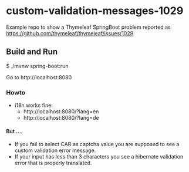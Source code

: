 # custom-validation-messages-1029
Example repo to show a Thymeleaf SpringBoot problem reported as
https://github.com/thymeleaf/thymeleaf/issues/1029

## Build and Run

$ ./mvnw spring-boot:run

Go to http://localhost:8080

### Howto

* i18n works fine:
  * http://localhost:8080/?lang=en
  * http://localhost:8080/?lang=de

#### But ....

* If you fail to select CAR as captcha value you are supposed to see a custom validation error message.
* If your input has less than 3 characters you see a hibernate validation error that is properly translated.
